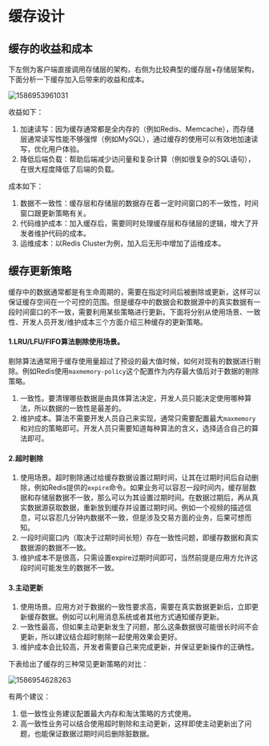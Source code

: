 # 缓存设计

## 缓存的收益和成本

下左侧为客户端直接调用存储层的架构，右侧为比较典型的缓存层+存储层架构，下面分析一下缓存加入后带来的收益和成本。

![1586953961031](C:\Users\古春波\AppData\Roaming\Typora\typora-user-images\1586953961031.png)

收益如下：

1. 加速读写：因为缓存通常都是全内存的（例如Redis、Memcache），而存储层通常读写性能不够强悍（例如MySQL），通过缓存的使用可以有效地加速读写，优化用户体验。
2. 降低后端负载：帮助后端减少访问量和复杂计算（例如很复杂的SQL语句），在很大程度降低了后端的负载。

成本如下：

1. 数据不一致性：缓存层和存储层的数据存在着一定时间窗口的不一致性，时间窗口跟更新策略有关。
2. 代码维护成本：加入缓存后，需要同时处理缓存层和存储层的逻辑，增大了开发者维护代码的成本。
3. 运维成本：以Redis Cluster为例，加入后无形中增加了运维成本。



## 缓存更新策略

缓存中的数据通常都是有生命周期的，需要在指定时间后被删除或更新，这样可以保证缓存空间在一个可控的范围。但是缓存中的数据会和数据源中的真实数据有一段时间窗口的不一致，需要利用某些策略进行更新。下面将分别从使用场景、一致性、开发人员开发/维护成本三个方面介绍三种缓存的更新策略。

#### 1.LRU/LFU/FIFO算法剔除使用场景。

剔除算法通常用于缓存使用量超过了预设的最大值时候，如何对现有的数据进行剔除。例如Redis使用`maxmemory-policy`这个配置作为内存最大值后对于数据的剔除策略。

1. 一致性。要清理哪些数据是由具体算法决定，开发人员只能决定使用哪种算法，所以数据的一致性是最差的。
2. 维护成本。算法不需要开发人员自己来实现，通常只需要配置最大`maxmemory`和对应的策略即可。开发人员只需要知道每种算法的含义，选择适合自己的算法即可。

#### 2.超时剔除

1. 使用场景。超时剔除通过给缓存数据设置过期时间，让其在过期时间后自动删除，例如Redis提供的`expire`命令。如果业务可以容忍一段时间内，缓存层数据和存储层数据不一致，那么可以为其设置过期时间。在数据过期后，再从真实数据源获取数据，重新放到缓存并设置过期时间。例如一个视频的描述信息，可以容忍几分钟内数据不一致，但是涉及交易方面的业务，后果可想而知。
2. 一段时间窗口内（取决于过期时间长短）存在一致性问题，即缓存数据和真实数据源的数据不一致。
3. 维护成本不是很高，只需设置expire过期时间即可，当然前提是应用方允许这段时间可能发生的数据不一致。

#### 3.主动更新

1. 使用场景。应用方对于数据的一致性要求高，需要在真实数据更新后，立即更新缓存数据。例如可以利用消息系统或者其他方式通知缓存更新。
2. 一致性最高，但如果主动更新发生了问题，那么这条数据很可能很长时间不会更新，所以建议结合超时剔除一起使用效果会更好。
3. 维护成本会比较高，开发者需要自己来完成更新，并保证更新操作的正确性。

下表给出了缓存的三种常见更新策略的对比：

![1586954628263](C:\Users\古春波\AppData\Roaming\Typora\typora-user-images\1586954628263.png)

有两个建议：

1. 低一致性业务建议配置最大内存和淘汰策略的方式使用。
2. 高一致性业务可以结合使用超时剔除和主动更新，这样即使主动更新出了问题，也能保证数据过期时间后删除脏数据。